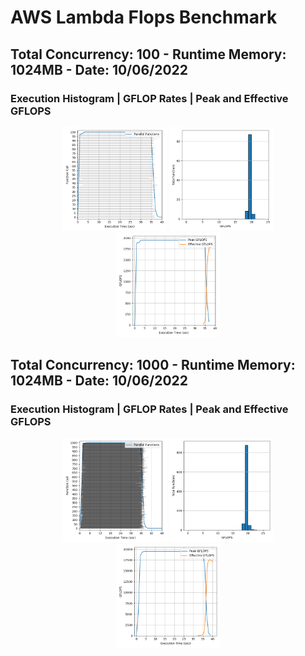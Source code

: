 # AWS Lambda Flops Benchmark


## Total Concurrency: 100 - Runtime Memory: 1024MB - Date: 10/06/2022
### Execution Histogram | GFLOP Rates | Peak and Effective GFLOPS
<p align="center">
  <img width="33%" src="100_execution.png"></img>
  <img width="33%" src="100_rates.png"></img>
  <img width="33%" src="100_gflops.png"></img>
</p>


## Total Concurrency: 1000 - Runtime Memory: 1024MB - Date: 10/06/2022
### Execution Histogram | GFLOP Rates | Peak and Effective GFLOPS
<p align="center">
  <img width="33%" src="1000_execution.png"></img>
  <img width="33%" src="1000_rates.png"></img>
  <img width="33%" src="1000_gflops.png"></img>
</p>
